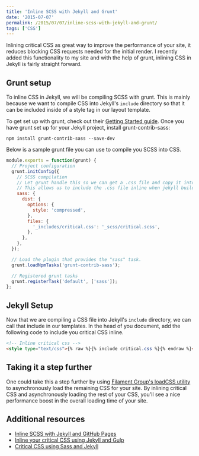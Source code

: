 ```yaml
---
title: 'Inline SCSS with Jekyll and Grunt'
date: '2015-07-07'
permalink: /2015/07/07/inline-scss-with-jekyll-and-grunt/
tags: ['CSS']
---
```


Inlining critical CSS as great way to improve the performance of your site, it reduces blocking CSS requests needed for the initial render. I recently added this functionality to my site and with the help of grunt, inlining CSS in Jekyll is fairly straight forward.

## Grunt setup

To inline CSS in Jekyll, we will be compiling SCSS with grunt. This is mainly because we want to compile CSS into Jekyll's `include` directory so that it can be included inside of a style tag in our layout template.

To get set up with grunt, check out their [Getting Started guide](https://gruntjs.com/getting-started). Once you have grunt set up for your Jekyll project, install grunt-contrib-sass:

`npm install grunt-contrib-sass --save-dev`

Below is a sample grunt file you can use to compile you SCSS into CSS.

```js
module.exports = function(grunt) {
  // Project configuration
  grunt.initConfig({
    // SCSS compilation
    // Let grunt handle this so we can get a .css file and copy it into the _includes dir.
    // This allows us to include the .css file inline when jekyll builds out
    sass: {
      dist: {
        options: {
          style: 'compressed',
        },
        files: {
          '_includes/critical.css': '_scss/critical.scss',
        },
      },
    },
  });

  // Load the plugin that provides the "sass" task.
  grunt.loadNpmTasks('grunt-contrib-sass');

  // Registered grunt tasks
  grunt.registerTask('default', ['sass']);
};
```

## Jekyll Setup

Now that we are compiling a CSS file into Jekyll's `include` directory, we can call that include in our templates.
In the head of you document, add the following code to include you critical CSS inline.

```html
<!-- Inline critical css -->
<style type="text/css">{% raw %}{% include critical.css %}{% endraw %}</style>
```

## Taking it a step further

One could take this a step further by using [Filament Group's loadCSS utility](https://github.com/filamentgroup/loadCSS) to asynchronously load the remaining CSS for your site. By inlining critical CSS and asynchronously loading the rest of your CSS, you'll see a nice performance boost in the overall loading time of your site.

## Additional resources

- [Inline SCSS with Jekyll and GitHub Pages](http://www.kevinsweet.com/inline-scss-jekyll-github-pages)
- [Inline your critical CSS using Jekyll and Gulp](https://www.drewbolles.com/blog/2015/04/23/inline-critical-css-using-jekyll-and-gulp/)
- [Critical CSS using Sass and Jekyll](https://gist.github.com/benedfit/46da533805566141c42f)
